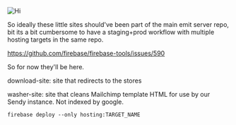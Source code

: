 
![Hi](https://media.giphy.com/media/a1QLZUUtCcgyA/giphy.gif)

So ideally these little sites should've been part of the main emit server repo, bit its a bit cumbersome to have a staging+prod workflow with multiple hosting targets in the same repo.

https://github.com/firebase/firebase-tools/issues/590

So for now they'll be here.


download-site: site that redirects to the stores

washer-site: site that cleans Mailchimp template HTML for use by our Sendy instance. Not indexed by google.

`firebase deploy --only hosting:TARGET_NAME	`
